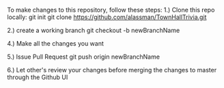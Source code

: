 To make changes to this repository, follow these steps:
1.) Clone this repo locally:
	git init
	git clone https://github.com/alassman/TownHallTrivia.git
	
2.) create a working branch
	git checkout -b newBranchName

4.) Make all the changes you want

5.) Issue Pull Request
	git push origin newBranchName

6.) Let other's review your changes before merging the changes to master through the Github UI


